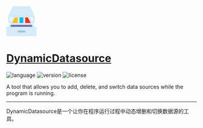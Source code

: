 <div align="left">
<img src="./pic/logo.png" height="80px" alt="DynamicDatasource" >
</div>

# [DynamicDatasource](https://github.com/yeecode/DynamicDatasource)
![language](https://img.shields.io/badge/language-java-green.svg)
![version](https://img.shields.io/badge/mvn-0.0.1-blue.svg?style=flat)
![license](https://img.shields.io/badge/license-Apache-brightgreen.svg)


A tool that allows you to add, delete, and switch data sources while the program is running. 

---

DynamicDatasource是一个让你在程序运行过程中动态增删和切换数据源的工具。
